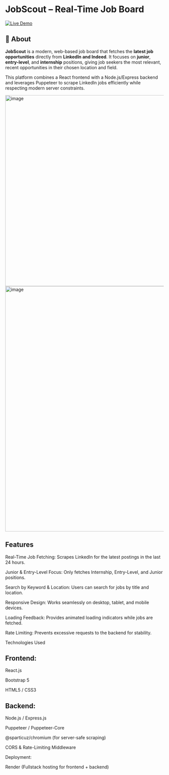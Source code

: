 # JobScout – Real-Time Job Board

[![Live Demo](https://img.shields.io/badge/🌍%20Live%20Demo-Click%20Here-brightgreen?style=for-the-badge)](https://jobscout-cf6d.onrender.com)


## 📖 About

**JobScout** is a modern, web-based job board that fetches the **latest job opportunities** directly from **LinkedIn and Indeed**.
It focuses on **junior**, **entry-level**, and **internship** positions, giving job seekers the most relevant, recent opportunities in their chosen location and field.

This platform combines a React frontend with a Node.js/Express backend and leverages Puppeteer to scrape LinkedIn jobs efficiently while respecting modern server constraints.


<img width="1603" height="605" alt="image" src="https://github.com/user-attachments/assets/ae589dc5-1fa8-44cb-9ea4-af1775265c65" />


<img width="1310" height="777" alt="image" src="https://github.com/user-attachments/assets/d991d48d-81a0-405a-a155-646df897045d" />




## Features

Real-Time Job Fetching: Scrapes LinkedIn for the latest postings in the last 24 hours.

Junior & Entry-Level Focus: Only fetches Internship, Entry-Level, and Junior positions.

Search by Keyword & Location: Users can search for jobs by title and location.

Responsive Design: Works seamlessly on desktop, tablet, and mobile devices.

Loading Feedback: Provides animated loading indicators while jobs are fetched.

Rate Limiting: Prevents excessive requests to the backend for stability.

Technologies Used

## Frontend:

React.js

Bootstrap 5

HTML5 / CSS3

## Backend:

Node.js / Express.js

Puppeteer / Puppeteer-Core

@sparticuz/chromium (for server-safe scraping)

CORS & Rate-Limiting Middleware

Deployment:

Render (Fullstack hosting for frontend + backend)
